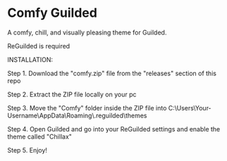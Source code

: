 # Comfy Guilded
A comfy, chill, and visually pleasing theme for Guilded.

ReGuilded is required

INSTALLATION:

Step 1. Download the "comfy.zip" file from the "releases" section of this repo

Step 2. Extract the ZIP file locally on your pc

Step 3. Move the "Comfy" folder inside the ZIP file into C:\Users\Your-Username\AppData\Roaming\\.reguilded\themes

Step 4. Open Guilded and go into your ReGuilded settings and enable the theme called "Chillax"

Step 5. Enjoy!
